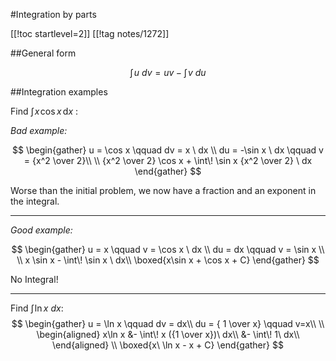 #Integration by parts

[[!toc startlevel=2]]
[[!tag notes/1272]]

##General form

$$
\int\!u\ dv = uv - \int\!v\ du
$$

##Integration examples

Find $\int \! x \! \cos x \, \mathrm{d} x$ :

*Bad example:*

$$
\begin{gather}
u = \cos x \qquad  dv = x \ dx \\
du = -\sin x \ dx \qquad  v = {x^2 \over 2}\\
\\
{x^2 \over 2} \cos x + \int\! \sin x {x^2 \over 2} \ dx
\end{gather}
$$

Worse than the initial problem, we now have a fraction and an exponent
in the integral.

- - -

*Good example:*

$$
\begin{gather}
u = x   \qquad v = \cos x \ dx \\
du = dx \qquad v = \sin x \\
\\
x \sin x - \int\! \sin x \ dx\\
\boxed{x\sin x + \cos x + C}
\end{gather}
$$

No Integral!

- - - 

Find $\int\! \ln x \ dx$:
$$
\begin{gather}
u = \ln x         \qquad dv = dx\\
du = { 1 \over x} \qquad v=x\\
\\
\begin{aligned}
x\ln x &- \int\! x ({1 \over x})\ dx\\
&- \int\! 1\ dx\\
\end{aligned}
\\
\boxed{x\ \ln x - x + C}
\end{gather}
$$
